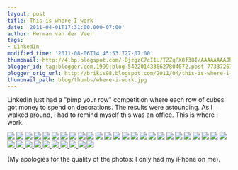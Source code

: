 ```yaml
---
layout: post
title: This is where I work
date: '2011-04-01T17:31:00.000-07:00'
author: Herman van der Veer
tags:
- LinkedIn
modified_time: '2011-08-06T14:45:53.727-07:00'
thumbnail: http://4.bp.blogspot.com/-DjzgzC7cI1U/TZZqPX8f38I/AAAAAAAAJhc/EKadi5LxWgc/s72-c/IMG_0471.JPG
blogger_id: tag:blogger.com,1999:blog-5422014336627804072.post-7733726731081498815
blogger_orig_url: http://brikis98.blogspot.com/2011/04/this-is-where-i-work.html
thumbnail_path: blog/thumbs/where-i-work.jpg
---
```


LinkedIn just had a "pimp your row" competition 
where each row of cubes got money to spend on decorations. The results were 
astounding. As I walked around, I had to remind myself this was an office. 
This is where I work. 

<a href="http://4.bp.blogspot.com/-DjzgzC7cI1U/TZZqPX8f38I/AAAAAAAAJhc/EKadi5LxWgc/s1600/IMG_0471.JPG" target="_blank">
  <img src="http://4.bp.blogspot.com/-DjzgzC7cI1U/TZZqPX8f38I/AAAAAAAAJhc/EKadi5LxWgc/s320/IMG_0471.JPG">
</a>
<a href="http://2.bp.blogspot.com/-F90vGj8-Y5E/TZZqVabTdvI/AAAAAAAAJh0/brThSovX1fM/s1600/IMG_0459.JPG" target="_blank">
  <img src="http://2.bp.blogspot.com/-F90vGj8-Y5E/TZZqVabTdvI/AAAAAAAAJh0/brThSovX1fM/s320/IMG_0459.JPG">
</a>
<a href="http://2.bp.blogspot.com/-ITBHS80Xivk/TZZqSNPTfmI/AAAAAAAAJhg/Fu5MUBvT_w8/s1600/IMG_0467.JPG" target="_blank">
  <img src="http://2.bp.blogspot.com/-ITBHS80Xivk/TZZqSNPTfmI/AAAAAAAAJhg/Fu5MUBvT_w8/s320/IMG_0467.JPG">
</a>
<a href="http://2.bp.blogspot.com/-I1eloGY0Mnk/TZZqTRpPNEI/AAAAAAAAJho/zsY0HDhLj0E/s1600/IMG_0464.JPG" target="_blank">
  <img src="http://2.bp.blogspot.com/-I1eloGY0Mnk/TZZqTRpPNEI/AAAAAAAAJho/zsY0HDhLj0E/s320/IMG_0464.JPG">
</a>
<a href="http://4.bp.blogspot.com/-SlCxJ7Ic5OY/TZZqSkEE14I/AAAAAAAAJhk/xDECMW8eNxk/s1600/IMG_0465.JPG" target="_blank">
  <img src="http://4.bp.blogspot.com/-SlCxJ7Ic5OY/TZZqSkEE14I/AAAAAAAAJhk/xDECMW8eNxk/s320/IMG_0465.JPG">
</a>
<a href="http://2.bp.blogspot.com/-68Qvc4F-6V8/TZZqV5ZAhnI/AAAAAAAAJh4/hSJ_cFrXy1U/s1600/IMG_0458.JPG" target="_blank">
  <img src="http://2.bp.blogspot.com/-68Qvc4F-6V8/TZZqV5ZAhnI/AAAAAAAAJh4/hSJ_cFrXy1U/s320/IMG_0458.JPG">
</a>
<a href="http://3.bp.blogspot.com/-s4QJB7adeWg/TZZqUu7s29I/AAAAAAAAJhw/D3k35sBEpBY/s1600/IMG_0460.JPG" target="_blank">
  <img src="http://3.bp.blogspot.com/-s4QJB7adeWg/TZZqUu7s29I/AAAAAAAAJhw/D3k35sBEpBY/s320/IMG_0460.JPG">
</a>
<a href="http://4.bp.blogspot.com/-wNlAfbtRJkc/TZZqT-NbarI/AAAAAAAAJhs/_F7SdQZDkbo/s1600/IMG_0462.JPG" target="_blank">
  <img src="http://4.bp.blogspot.com/-wNlAfbtRJkc/TZZqT-NbarI/AAAAAAAAJhs/_F7SdQZDkbo/s320/IMG_0462.JPG">
</a>
<a href="http://3.bp.blogspot.com/-RFSq1m8UnXU/TZZqWx1c8nI/AAAAAAAAJiA/n4T2AeyNABM/s1600/IMG_0456.JPG" target="_blank">
  <img src="http://3.bp.blogspot.com/-RFSq1m8UnXU/TZZqWx1c8nI/AAAAAAAAJiA/n4T2AeyNABM/s320/IMG_0456.JPG">
</a>
<a href="http://3.bp.blogspot.com/-wN0ZF_O0i5E/TZZqXTgE3DI/AAAAAAAAJiE/5f82VE3ckFU/s1600/IMG_0451.JPG" target="_blank">
  <img src="http://3.bp.blogspot.com/-wN0ZF_O0i5E/TZZqXTgE3DI/AAAAAAAAJiE/5f82VE3ckFU/s320/IMG_0451.JPG">
</a>
<a href="http://1.bp.blogspot.com/-XpoalCyCNLQ/TZZqYDsW_CI/AAAAAAAAJiI/YFzhCbSL_V8/s1600/IMG_0449.JPG" target="_blank">
  <img src="http://1.bp.blogspot.com/-XpoalCyCNLQ/TZZqYDsW_CI/AAAAAAAAJiI/YFzhCbSL_V8/s320/IMG_0449.JPG">
</a>
<a href="http://4.bp.blogspot.com/-pIV25bu25Vk/TZZqY4J_LVI/AAAAAAAAJiM/mlQmSoNsvbw/s1600/IMG_0445.JPG" target="_blank">
  <img src="http://4.bp.blogspot.com/-pIV25bu25Vk/TZZqY4J_LVI/AAAAAAAAJiM/mlQmSoNsvbw/s320/IMG_0445.JPG">
</a>
<a href="http://4.bp.blogspot.com/-AF2Nu9gkOyY/TZZqdZBHDhI/AAAAAAAAJiU/i10Y-U3rDeg/s1600/IMG_0443.JPG" target="_blank">
  <img src="http://4.bp.blogspot.com/-AF2Nu9gkOyY/TZZqdZBHDhI/AAAAAAAAJiU/i10Y-U3rDeg/s320/IMG_0443.JPG">
</a>
<a href="http://1.bp.blogspot.com/-vdHH5N1Ddp0/TZZqd3mXLqI/AAAAAAAAJiY/kbUHQ-8EmLo/s1600/IMG_0442.JPG" target="_blank">
  <img src="http://1.bp.blogspot.com/-vdHH5N1Ddp0/TZZqd3mXLqI/AAAAAAAAJiY/kbUHQ-8EmLo/s320/IMG_0442.JPG">
</a>
<a href="http://1.bp.blogspot.com/-aC6QHYyr_7c/TZZqfEhVmJI/AAAAAAAAJig/qVLCG6Y2rjM/s1600/IMG_0437.JPG" target="_blank">
  <img src="http://1.bp.blogspot.com/-aC6QHYyr_7c/TZZqfEhVmJI/AAAAAAAAJig/qVLCG6Y2rjM/s320/IMG_0437.JPG">
</a>
<a href="http://4.bp.blogspot.com/-HErXZDhfzkc/TZZqfojgYpI/AAAAAAAAJio/NC_zGwGEz80/s1600/IMG_0434.JPG" target="_blank">
  <img src="http://4.bp.blogspot.com/-HErXZDhfzkc/TZZqfojgYpI/AAAAAAAAJio/NC_zGwGEz80/s320/IMG_0434.JPG">
</a>
<a href="http://1.bp.blogspot.com/-nwCb33U_6Ng/TZZqgA0CiaI/AAAAAAAAJis/pZy_cBX7__Y/s1600/IMG_0429.JPG" target="_blank">
  <img src="http://1.bp.blogspot.com/-nwCb33U_6Ng/TZZqgA0CiaI/AAAAAAAAJis/pZy_cBX7__Y/s320/IMG_0429.JPG">
</a>
<a href="http://4.bp.blogspot.com/-b645Y5ecU5s/TZZqh3lFiYI/AAAAAAAAJi4/VWDUAci9aWA/s1600/IMG_0411.JPG" target="_blank">
  <img src="http://4.bp.blogspot.com/-b645Y5ecU5s/TZZqh3lFiYI/AAAAAAAAJi4/VWDUAci9aWA/s320/IMG_0411.JPG">
</a>
<a href="http://3.bp.blogspot.com/-po1RHhb6-0U/TZZqikxLMdI/AAAAAAAAJi8/CcLC_9KYuHQ/s1600/IMG_0408.JPG" target="_blank">
  <img src="http://3.bp.blogspot.com/-po1RHhb6-0U/TZZqikxLMdI/AAAAAAAAJi8/CcLC_9KYuHQ/s320/IMG_0408.JPG">
</a>
<a href="http://1.bp.blogspot.com/-_G5WFQL3EyE/TZZqjcX88HI/AAAAAAAAJjE/TTlPFzvSjvU/s1600/IMG_0406.JPG" target="_blank">
  <img src="http://1.bp.blogspot.com/-_G5WFQL3EyE/TZZqjcX88HI/AAAAAAAAJjE/TTlPFzvSjvU/s320/IMG_0406.JPG">
</a>
<a href="http://4.bp.blogspot.com/-ZJDQJvkUowE/TZZqgk7PqGI/AAAAAAAAJiw/D8-usXYzNrI/s1600/IMG_0424.JPG" target="_blank">
  <img src="http://4.bp.blogspot.com/-ZJDQJvkUowE/TZZqgk7PqGI/AAAAAAAAJiw/D8-usXYzNrI/s320/IMG_0424.JPG">
</a>
<a href="http://1.bp.blogspot.com/-3EP9Lo1OKkg/TZZqheBPJAI/AAAAAAAAJi0/0OndqVjxv9M/s1600/IMG_0413.JPG" target="_blank">
  <img src="http://1.bp.blogspot.com/-3EP9Lo1OKkg/TZZqheBPJAI/AAAAAAAAJi0/0OndqVjxv9M/s320/IMG_0413.JPG">
</a>
<a href="http://3.bp.blogspot.com/-jUN8H5pct8I/TZZqjzW12vI/AAAAAAAAJjI/YwPbUv0_dWQ/s1600/IMG_0405.JPG" target="_blank">
  <img src="http://3.bp.blogspot.com/-jUN8H5pct8I/TZZqjzW12vI/AAAAAAAAJjI/YwPbUv0_dWQ/s320/IMG_0405.JPG">
</a>
<a href="http://3.bp.blogspot.com/-dMczcrv85rk/TZZqkTg4iVI/AAAAAAAAJjM/GsOhWtBauRw/s1600/IMG_0403.JPG" target="_blank">
  <img src="http://3.bp.blogspot.com/-dMczcrv85rk/TZZqkTg4iVI/AAAAAAAAJjM/GsOhWtBauRw/s320/IMG_0403.JPG">
</a>
<a href="http://2.bp.blogspot.com/-aVGaEs_TRDc/TZZqk-qWGvI/AAAAAAAAJjY/ZN6AqxhOnV0/s1600/IMG_0402.JPG" target="_blank">
  <img src="http://2.bp.blogspot.com/-aVGaEs_TRDc/TZZqk-qWGvI/AAAAAAAAJjY/ZN6AqxhOnV0/s320/IMG_0402.JPG">
</a>
<a href="http://3.bp.blogspot.com/-Az5avEc_2jM/TZZqmdji9-I/AAAAAAAAJjg/6DqOoKDsKaQ/s1600/IMG_0395.JPG" target="_blank">
  <img src="http://3.bp.blogspot.com/-Az5avEc_2jM/TZZqmdji9-I/AAAAAAAAJjg/6DqOoKDsKaQ/s320/IMG_0395.JPG">
</a>
<a href="http://2.bp.blogspot.com/-6w-GKX__Vjo/TZZqm_FowBI/AAAAAAAAJjk/jRhPsE26Q-g/s1600/IMG_0393.JPG" target="_blank">
  <img src="http://2.bp.blogspot.com/-6w-GKX__Vjo/TZZqm_FowBI/AAAAAAAAJjk/jRhPsE26Q-g/s320/IMG_0393.JPG">
</a>
<a href="http://2.bp.blogspot.com/-Bg9cGdkDZnw/TZZqnimm4yI/AAAAAAAAJjo/oLu8gsnl2M4/s1600/IMG_0391.JPG" target="_blank">
  <img src="http://2.bp.blogspot.com/-Bg9cGdkDZnw/TZZqnimm4yI/AAAAAAAAJjo/oLu8gsnl2M4/s320/IMG_0391.JPG">
</a>
<a href="http://4.bp.blogspot.com/-B3wpQl0D-50/TZZqoAgGpJI/AAAAAAAAJjw/ojTsvY4powI/s1600/IMG_0386.JPG" target="_blank">
  <img src="http://4.bp.blogspot.com/-B3wpQl0D-50/TZZqoAgGpJI/AAAAAAAAJjw/ojTsvY4powI/s320/IMG_0386.JPG">
</a>
<a href="http://3.bp.blogspot.com/-9K2UZpdj1k4/TZZqo9C9FjI/AAAAAAAAJkA/uTUH_4SzL54/s1600/IMG_0383.JPG" target="_blank">
  <img src="http://3.bp.blogspot.com/-9K2UZpdj1k4/TZZqo9C9FjI/AAAAAAAAJkA/uTUH_4SzL54/s320/IMG_0383.JPG">
</a>
<a href="http://3.bp.blogspot.com/-NgRjFV1z3HA/TZZqpR-KGUI/AAAAAAAAJkE/xbt068aHSAA/s1600/IMG_0382.JPG" target="_blank">
  <img src="http://3.bp.blogspot.com/-NgRjFV1z3HA/TZZqpR-KGUI/AAAAAAAAJkE/xbt068aHSAA/s320/IMG_0382.JPG">
</a>
<a href="http://3.bp.blogspot.com/-r8sF6kbUmz0/TZZqp-HlxzI/AAAAAAAAJkI/9UCjhfsEdAE/s1600/IMG_0381.JPG" target="_blank">
  <img src="http://3.bp.blogspot.com/-r8sF6kbUmz0/TZZqp-HlxzI/AAAAAAAAJkI/9UCjhfsEdAE/s320/IMG_0381.JPG">
</a>
<a href="http://3.bp.blogspot.com/-nVvEajk1yTQ/TZZqlZjz9EI/AAAAAAAAJjc/EF37afW_7uA/s1600/IMG_0398.JPG" target="_blank">
  <img src="http://3.bp.blogspot.com/-nVvEajk1yTQ/TZZqlZjz9EI/AAAAAAAAJjc/EF37afW_7uA/s320/IMG_0398.JPG">
</a>
<a href="http://2.bp.blogspot.com/-5IhHa62nbyQ/TZZqqjIl2AI/AAAAAAAAJkM/4qpJJMcer6c/s1600/IMG_0379.JPG" target="_blank">
  <img src="http://2.bp.blogspot.com/-5IhHa62nbyQ/TZZqqjIl2AI/AAAAAAAAJkM/4qpJJMcer6c/s320/IMG_0379.JPG">
</a>
<a href="http://1.bp.blogspot.com/-LCPdKtyDc_w/TZZqrF3oNxI/AAAAAAAAJkU/4F2_Isz7Ugg/s1600/IMG_0377.JPG" target="_blank">
  <img src="http://1.bp.blogspot.com/-LCPdKtyDc_w/TZZqrF3oNxI/AAAAAAAAJkU/4F2_Isz7Ugg/s320/IMG_0377.JPG">
</a>

(My apologies for the quality of the photos: I only had my iPhone on me). 